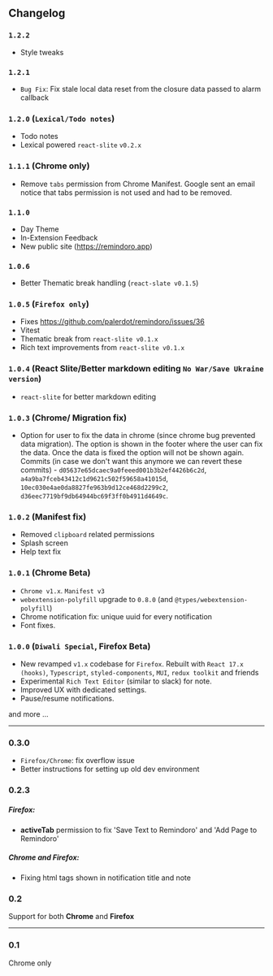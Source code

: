 ## Changelog

###  `1.2.2`
- Style tweaks

### `1.2.1`
- `Bug Fix`: Fix stale local data reset from the closure data passed to alarm callback

### `1.2.0` (`Lexical/Todo notes`)
- Todo notes
- Lexical powered `react-slite` `v0.2.x`

### `1.1.1` (Chrome only)

- Remove `tabs` permission from Chrome Manifest. Google sent an email notice that tabs permission
is not used and had to be removed.


### `1.1.0`
- Day Theme
- In-Extension Feedback
- New public site (https://remindoro.app)

### `1.0.6` 
- Better Thematic break handling (`react-slate v0.1.5`)

### `1.0.5` (`Firefox only`)
- Fixes https://github.com/palerdot/remindoro/issues/36
- Vitest
- Thematic break from `react-slite v0.1.x`
- Rich text improvements from `react-slite v0.1.x`

### `1.0.4` (React Slite/Better markdown editing `No War/Save Ukraine version`)
- `react-slite` for better markdown editing

### `1.0.3`  (Chrome/ Migration fix)
- Option for user to fix the data in chrome (since chrome bug prevented data migration). The option is shown in the footer where the user can fix the data. Once the data is fixed the option will not be shown again. Commits (in case we don't want this anymore we can revert these commits) - `d05637e65dcaec9a0feeed001b3b2ef4426b6c2d`, `a4a9ba7fceb43412c1d9621c502f59658a41015d`, `10ec030e4ae0da8827fe963b9d12ce468d2299c2`, `d36eec7719bf9db64944bc69f3ff0b4911d4649c`.


### `1.0.2` (Manifest fix)

-  Removed `clipboard` related permissions
-  Splash screen
-  Help text fix


### `1.0.1` (Chrome Beta)

- `Chrome v1.x`. `Manifest v3`
- `webextension-polyfill` upgrade to `0.8.0` (and `@types/webextension-polyfill`)
- Chrome notification fix: unique uuid for every notification
- Font fixes.

### `1.0.0` (`Diwali Special`, Firefox Beta)

- New revamped `v1.x` codebase for `Firefox`. Rebuilt with `React 17.x (hooks)`, `Typescript`, `styled-components`, `MUI`, `redux toolkit` and friends
- Experimental `Rich Text Editor` (similar to slack) for note.
- Improved UX with dedicated settings. 
- Pause/resume notifications. 

and more ...

-----------------------------------------------------------------------------------

### 0.3.0
- `Firefox/Chrome`: fix overflow issue
- Better instructions for setting up old dev environment

### 0.2.3

##### Firefox:
- **activeTab** permission to fix 'Save Text to Remindoro' and 'Add Page to Remindoro'

##### Chrome and Firefox:
- Fixing html tags shown in notification title and note

### 0.2
Support for both **Chrome** and **Firefox**

********

### 0.1

Chrome only
